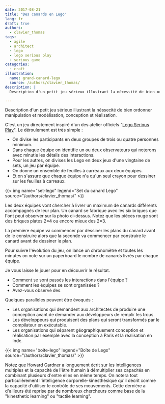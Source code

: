 ```yaml
---
date: 2017-08-21
title: "Des canards en Lego"
lang: fr
draft: true
authors:
  - clavier_thomas
tags:
  - agile
  - architect
  - lego
  - lego serious play
  - serious game
categories:
  - craft
illustration:
  name: grand-canard-lego
  source: /authors/clavier_thomas/
description: |
  Description d'un petit jeu sérieux illustrant la nécessité de bien ordonner manipulation et modélisation, conception et réalisation.

---
```


Description d'un petit jeu sérieux illustrant la néssecité de bien ordonner manipulation et modélisation, conception et réalisation.

C'est un jeu directement inspiré d'un des atelier officiels "[Lego Serious Play](https://www.lego.com/en-us/seriousplay)". Le déroulement est très simple :

- On divise les participants en deux groupes de trois ou quatre personnes minimum.
- Dans chaque équipe on identifie un ou deux observateurs qui noterons avec minutie les détails des interactions.
- Pour les autres, on divises les Lego en deux jeux d'une vingtaine de sets, un jeu par équipe.
- On donne un ensemble de feuilles à carreaux aux deux équipes.
- Et on s'assure que chaque équipe n'a qu'un seul crayon pour dessiner sur les feuilles à carreaux.

{{< img name="set-lego" legend="Set du canard Lego" source="/authors/clavier_thomas/" >}}

Les deux équipes vont chercher à livrer un maximum de canards différents accompagnés de leur plan.
Un canard se fabrique avec les six briques que l'ont peut observer sur la photo ci-dessus. Notez que les pièces rouge sont des briques plates 2×4 ou encore mieux des 2×3.

La première équipe va commencer par dessiner les plans du canard avant de le construire alors que la seconde va commencer par construire le canard avant de dessiner le plan.

Pour suivre l'évolution du jeu, on lance un chronomètre et toutes les minutes on note sur un paperboard le nombre de canards livrés par chaque équipe.

Je vous laisse le jouer pour en découvrir le résultat.

- Comment se sont passés les interactions dans l'équipe ? 
- Comment les équipes se sont organisées ?
- Avez-vous observé des 

Quelques parallèles peuvent être évoqués :

- Les organisations qui demandent aux architectes de produire une conception avant de demander aux développeurs de remplir les trous.
- Les développeurs qui produisent des plans qui seront transformés par le compilateur en exécutable.
- Les organisations qui séparent géographiquement conception et réalisation par exemple avec la conception à Paris et la réalisation en Inde.

{{< img name="boite-lego" legend="Boîte de Lego" source="/authors/clavier_thomas/" >}}

Notez que Howard Gardner a longuement écrit sur les intelligences multiples et la capacité de l'être humain à démultiplier ses capacités en combinant plusieurs d'entre elles en même temps.
On notera tout particulièrement l'intelligence corporelle-kinesthésique qu'il décrit comme la capacité d'utiliser le contrôle de ses mouvements. Cette dernière a d'ailleurs été reprise par de nombreux chercheurs comme base de la "kinesthetic learning" ou "tactile learning".

